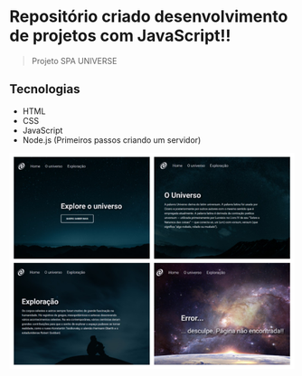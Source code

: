 # Repositório criado desenvolvimento de projetos com JavaScript!!

> Projeto SPA UNIVERSE

## Tecnologias
- HTML
- CSS
- JavaScript
- Node.js (Primeiros passos criando um servidor)

![All Images](./Projeto-SPA-Universe/.github/preview/All.JPG) 
